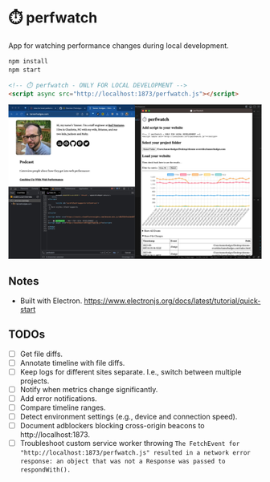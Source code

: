 # ⏱️ perfwatch

App for watching performance changes during local development.

```sh
npm install
npm start
```

```html
<!-- ⏱️ perfwatch - ONLY FOR LOCAL DEVELOPMENT -->
<script async src="http://localhost:1873/perfwatch.js"></script>
```

![Screenshot of perfwatch prototype](./images/2023-09-04-perfwatch-prototype-v0.2.0.jpg)

## Notes

- Built with Electron. https://www.electronjs.org/docs/latest/tutorial/quick-start

## TODOs

- [ ] Get file diffs.
- [ ] Annotate timeline with file diffs.
- [ ] Keep logs for different sites separate. I.e., switch between multiple projects.
- [ ] Notify when metrics change significantly.
- [ ] Add error notifications.
- [ ] Compare timeline ranges.
- [ ] Detect environment settings (e.g., device and connection speed).
- [ ] Document adblockers blocking cross-origin beacons to http://localhost:1873.
- [ ] Troubleshoot custom service worker throwing `The FetchEvent for "http://localhost:1873/perfwatch.js" resulted in a network error response: an object that was not a Response was passed to respondWith().`
